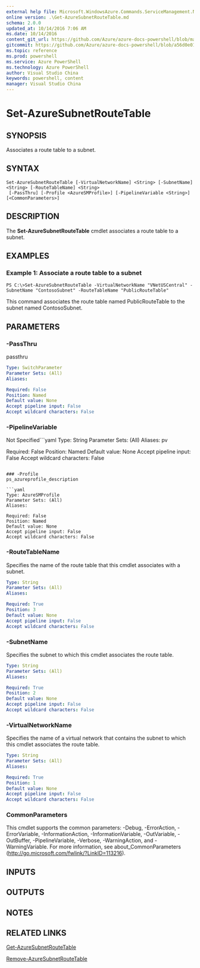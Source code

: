 ```yaml
---
external help file: Microsoft.WindowsAzure.Commands.ServiceManagement.Network.dll-Help.xml
online version: .\Get-AzureSubnetRouteTable.md
schema: 2.0.0
updated_at: 10/14/2016 7:06 AM
ms.date: 10/14/2016
content_git_url: https://github.com/Azure/azure-docs-powershell/blob/master/azureps-cmdlets-docs/ServiceManagement/Azure.Networking/v1.0/CmdletMDs/Set-AzureSubnetRouteTable.md
gitcommit: https://github.com/Azure/azure-docs-powershell/blob/a56d0e01e65c2c33aa2af13dd29addc94ead6e88/azureps-cmdlets-docs/ServiceManagement/Azure.Networking/v1.0/CmdletMDs/Set-AzureSubnetRouteTable.md
ms.topic: reference
ms.prod: powershell
ms.service: Azure PowerShell
ms.technology: Azure PowerShell
author: Visual Studio China
keywords: powershell, content
manager: Visual Studio China
---
```


# Set-AzureSubnetRouteTable

## SYNOPSIS
Associates a route table to a subnet.

## SYNTAX

```
Set-AzureSubnetRouteTable [-VirtualNetworkName] <String> [-SubnetName] <String> [-RouteTableName] <String>
 [-PassThru] [-Profile <AzureSMProfile>] [-PipelineVariable <String>] [<CommonParameters>]
```

## DESCRIPTION
The **Set-AzureSubnetRouteTable** cmdlet associates a route table to a subnet.

## EXAMPLES

### Example 1: Associate a route table to a subnet
```
PS C:\>Set-AzureSubnetRouteTable -VirtualNetworkName "VNetUSCentral" -SubnetName "ContosoSubnet" -RouteTableName "PublicRouteTable"
```

This command associates the route table named PublicRouteTable to the subnet named ContosoSubnet.

## PARAMETERS

### -PassThru
passthru

```yaml
Type: SwitchParameter
Parameter Sets: (All)
Aliases: 

Required: False
Position: Named
Default value: None
Accept pipeline input: False
Accept wildcard characters: False
```

### -PipelineVariable
Not Specified```yaml
Type: String
Parameter Sets: (All)
Aliases: pv

Required: False
Position: Named
Default value: None
Accept pipeline input: False
Accept wildcard characters: False
```

### -Profile
ps_azureprofile_description

```yaml
Type: AzureSMProfile
Parameter Sets: (All)
Aliases: 

Required: False
Position: Named
Default value: None
Accept pipeline input: False
Accept wildcard characters: False
```

### -RouteTableName
Specifies the name of the route table that this cmdlet associates with a subnet.

```yaml
Type: String
Parameter Sets: (All)
Aliases: 

Required: True
Position: 3
Default value: None
Accept pipeline input: False
Accept wildcard characters: False
```

### -SubnetName
Specifies the subnet to which this cmdlet associates the route table.

```yaml
Type: String
Parameter Sets: (All)
Aliases: 

Required: True
Position: 2
Default value: None
Accept pipeline input: False
Accept wildcard characters: False
```

### -VirtualNetworkName
Specifies the name of a virtual network that contains the subnet to which this cmdlet associates the route table.

```yaml
Type: String
Parameter Sets: (All)
Aliases: 

Required: True
Position: 1
Default value: None
Accept pipeline input: False
Accept wildcard characters: False
```

### CommonParameters
This cmdlet supports the common parameters: -Debug, -ErrorAction, -ErrorVariable, -InformationAction, -InformationVariable, -OutVariable, -OutBuffer, -PipelineVariable, -Verbose, -WarningAction, and -WarningVariable. For more information, see about_CommonParameters (http://go.microsoft.com/fwlink/?LinkID=113216).

## INPUTS

## OUTPUTS

## NOTES

## RELATED LINKS

[Get-AzureSubnetRouteTable](.\Get-AzureSubnetRouteTable.md)

[Remove-AzureSubnetRouteTable](.\Remove-AzureSubnetRouteTable.md)

